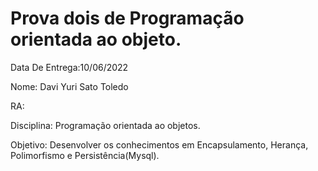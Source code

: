 # Prova dois de Programação orientada ao objeto.

Data De Entrega:10/06/2022

Nome: Davi Yuri Sato Toledo

RA:

Disciplina: Programação orientada ao objetos.

Objetivo: Desenvolver os conhecimentos em Encapsulamento, Herança, Polimorfismo e Persistência(Mysql).

